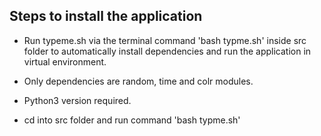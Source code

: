 ## Steps to install the application
- Run typeme.sh via the terminal command 'bash typme.sh' inside src folder to automatically install dependencies and run the application in virtual environment.

- Only dependencies are random, time and colr modules.

- Python3 version required.

- cd into src folder and run command 'bash typme.sh'
